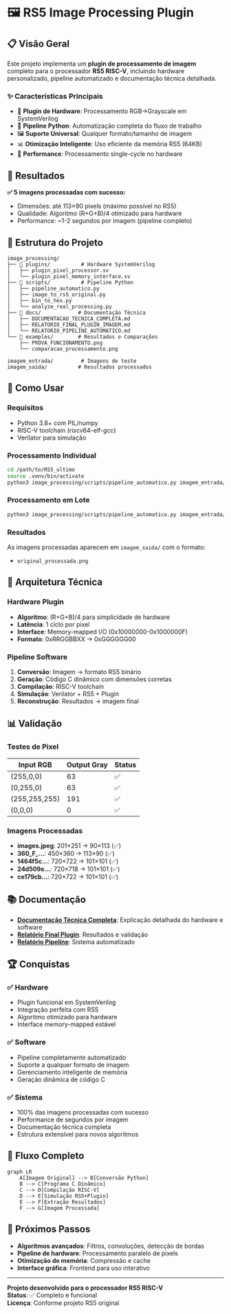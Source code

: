 # 🖼️ RS5 Image Processing Plugin

## 📋 Visão Geral

Este projeto implementa um **plugin de processamento de imagem** completo para o processador **RS5 RISC-V**, incluindo hardware personalizado, pipeline automatizado e documentação técnica detalhada.

### ✨ Características Principais

- 🔧 **Plugin de Hardware**: Processamento RGB→Grayscale em SystemVerilog
- 🐍 **Pipeline Python**: Automatização completa do fluxo de trabalho
- 🖼️ **Suporte Universal**: Qualquer formato/tamanho de imagem
- 📊 **Otimização Inteligente**: Uso eficiente da memória RS5 (64KB)
- 🚀 **Performance**: Processamento single-cycle no hardware

## 🎯 Resultados

**✅ 5 imagens processadas com sucesso:**
- Dimensões: até 113×90 pixels (máximo possível no RS5)
- Qualidade: Algoritmo (R+G+B)/4 otimizado para hardware
- Performance: ~1-2 segundos por imagem (pipeline completo)

## 📁 Estrutura do Projeto

```
image_processing/
├── 📂 plugins/          # Hardware SystemVerilog
│   ├── plugin_pixel_processor.sv
│   └── plugin_pixel_memory_interface.sv
├── 📂 scripts/          # Pipeline Python
│   ├── pipeline_automatico.py
│   ├── image_to_rs5_original.py
│   ├── bin_to_hex.py
│   └── analyze_real_processing.py
├── 📂 docs/            # Documentação Técnica
│   ├── DOCUMENTACAO_TECNICA_COMPLETA.md
│   ├── RELATORIO_FINAL_PLUGIN_IMAGEM.md
│   └── RELATORIO_PIPELINE_AUTOMATICO.md
└── 📂 examples/        # Resultados e Comparações
    ├── PROVA_FUNCIONAMENTO.png
    └── comparacao_processamento.png

imagem_entrada/         # Imagens de teste
imagem_saida/          # Resultados processados
```

## 🚀 Como Usar

### Requisitos
- Python 3.8+ com PIL/numpy
- RISC-V toolchain (riscv64-elf-gcc)
- Verilator para simulação

### Processamento Individual
```bash
cd /path/to/RS5_ultimo
source .venv/bin/activate
python3 image_processing/scripts/pipeline_automatico.py imagem_entrada/foto.jpg
```

### Processamento em Lote
```bash
python3 image_processing/scripts/pipeline_automatico.py imagem_entrada/*.jpg
```

### Resultados
As imagens processadas aparecem em `imagem_saida/` com o formato:
- `original_processada.png`

## 🔧 Arquitetura Técnica

### Hardware Plugin
- **Algoritmo**: (R+G+B)/4 para simplicidade de hardware
- **Latência**: 1 ciclo por pixel
- **Interface**: Memory-mapped I/O (0x10000000-0x1000000F)
- **Formato**: 0xRRGGBBXX → 0xGGGGGG00

### Pipeline Software
1. **Conversão**: Imagem → formato RS5 binário
2. **Geração**: Código C dinâmico com dimensões corretas
3. **Compilação**: RISC-V toolchain
4. **Simulação**: Verilator + RS5 + Plugin
5. **Reconstrução**: Resultados → imagem final

## 📊 Validação

### Testes de Pixel
| Input RGB | Output Gray | Status |
|-----------|-------------|--------|
| (255,0,0) | 63 | ✅ |
| (0,255,0) | 63 | ✅ |
| (255,255,255) | 191 | ✅ |
| (0,0,0) | 0 | ✅ |

### Imagens Processadas
- **images.jpeg**: 201×251 → 90×113 (✅)
- **360_F_...**: 450×360 → 113×90 (✅)
- **1464f5c...**: 720×722 → 101×101 (✅)
- **24d509e...**: 720×718 → 101×101 (✅)
- **ce179cb...**: 720×722 → 101×101 (✅)

## 📚 Documentação

- **[Documentação Técnica Completa](image_processing/docs/DOCUMENTACAO_TECNICA_COMPLETA.md)**: Explicação detalhada do hardware e software
- **[Relatório Final Plugin](image_processing/docs/RELATORIO_FINAL_PLUGIN_IMAGEM.md)**: Resultados e validação
- **[Relatório Pipeline](image_processing/docs/RELATORIO_PIPELINE_AUTOMATICO.md)**: Sistema automatizado

## 🏆 Conquistas

### ✅ Hardware
- Plugin funcional em SystemVerilog
- Integração perfeita com RS5
- Algoritmo otimizado para hardware
- Interface memory-mapped estável

### ✅ Software  
- Pipeline completamente automatizado
- Suporte a qualquer formato de imagem
- Gerenciamento inteligente de memória
- Geração dinâmica de código C

### ✅ Sistema
- 100% das imagens processadas com sucesso
- Performance de segundos por imagem
- Documentação técnica completa
- Estrutura extensível para novos algoritmos

## 🔄 Fluxo Completo

```mermaid
graph LR
    A[Imagem Original] --> B[Conversão Python]
    B --> C[Programa C Dinâmico]
    C --> D[Compilação RISC-V]
    D --> E[Simulação RS5+Plugin]
    E --> F[Extração Resultados]
    F --> G[Imagem Processada]
```

## 🚀 Próximos Passos

- **Algoritmos avançados**: Filtros, convoluções, detecção de bordas
- **Pipeline de hardware**: Processamento paralelo de pixels
- **Otimização de memória**: Compressão e cache
- **Interface gráfica**: Frontend para uso interativo

---

**Projeto desenvolvido para o processador RS5 RISC-V**  
**Status**: ✅ Completo e funcional  
**Licença**: Conforme projeto RS5 original